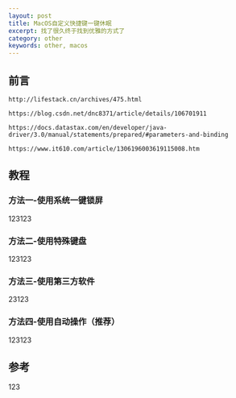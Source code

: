 ```yaml
---
layout: post
title: MacOS自定义快捷键一键休眠
excerpt: 找了很久终于找到优雅的方式了
category: other
keywords: other, macos
---
```


## 前言

```
http://lifestack.cn/archives/475.html

https://blog.csdn.net/dnc8371/article/details/106701911

https://docs.datastax.com/en/developer/java-driver/3.0/manual/statements/prepared/#parameters-and-binding

https://www.it610.com/article/1306196003619115008.htm
```

## 教程

### 方法一-使用系统一键锁屏

123123

### 方法二-使用特殊键盘

123123


### 方法三-使用第三方软件

23123
### 方法四-使用自动操作（推荐）

123123

## 参考

123